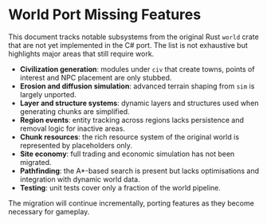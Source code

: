 # World Port Missing Features

This document tracks notable subsystems from the original Rust `world` crate
that are not yet implemented in the C# port. The list is not exhaustive
but highlights major areas that still require work.

- **Civilization generation**: modules under `civ` that create towns,
  points of interest and NPC placement are only stubbed.
- **Erosion and diffusion simulation**: advanced terrain shaping from
  `sim` is largely unported.
- **Layer and structure systems**: dynamic layers and structures used
  when generating chunks are simplified.
- **Region events**: entity tracking across regions lacks persistence
  and removal logic for inactive areas.
- **Chunk resources**: the rich resource system of the original world
  is represented by placeholders only.
- **Site economy**: full trading and economic simulation has not been
  migrated.
- **Pathfinding**: the A*-based search is present but lacks optimisations
  and integration with dynamic world data.
- **Testing**: unit tests cover only a fraction of the world pipeline.

The migration will continue incrementally, porting features as they
become necessary for gameplay.
